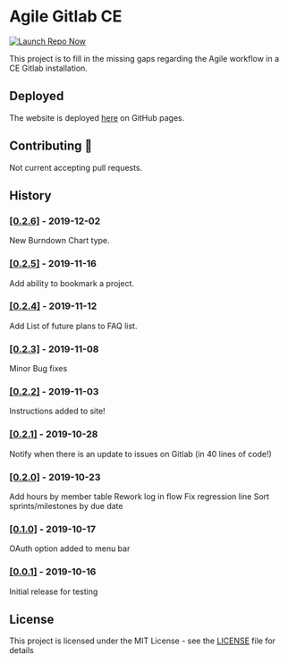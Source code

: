 # Agile Gitlab CE

[![Launch Repo Now](https://img.shields.io/badge/gh--pages-Launch%20Now!-ff69b4.svg?maxAge=2592000)](https://lilyheart.github.io/agile-gitlabce/)

This project is to fill in the missing gaps regarding the Agile workflow in a CE Gitlab installation.

<!-- [![Gitter](https://img.shields.io/gitter/room/Lilyheart/repo.js.svg?maxAge=2592000)](https://gitter.im/Lilyheart/LilyPrograms) [![GitHub issues](https://img.shields.io/github/issues/Lilyheart/repo.svg?maxAge=2592000)](https://github.com/Lilyheart/repo/issues) [![license](https://img.shields.io/github/license/Lilyheart/repo.svg?maxAge=2592000)](https://github.com/Lilyheart/repo/blob/gh-pages/LICENSE) -->

## Deployed

The website is deployed [here](https://lilyheart.github.io/agile-gitlabce/) on GitHub pages.

<!-- ## Usage

TODO: Write usage instructions -->

## Contributing :revolving_hearts:

Not current accepting pull requests.

<!-- 1. Fork the repo
2. Create a branch for the feature: `git checkout -b new-feature-name`
3. Commit: `git commit -am 'Add a cool thing'`
4. Push to the branch: `git push origin new-feature-name`
5. Submit a pull request -->

## History

### [[0.2.6]](https://github.com/Lilyheart/agile-gitlabce/releases/tag/v0.2.6) - 2019-12-02
New Burndown Chart type.

### [[0.2.5]](https://github.com/Lilyheart/agile-gitlabce/releases/tag/v0.2.5) - 2019-11-16
Add ability to bookmark a project.

### [[0.2.4]](https://github.com/Lilyheart/agile-gitlabce/releases/tag/v0.2.4) - 2019-11-12
Add List of future plans to FAQ list.

### [[0.2.3]](https://github.com/Lilyheart/agile-gitlabce/releases/tag/v0.2.3) - 2019-11-08
Minor Bug fixes

### [[0.2.2]](https://github.com/Lilyheart/agile-gitlabce/releases/tag/v0.2.2) - 2019-11-03
Instructions added to site!

### [[0.2.1]](https://github.com/Lilyheart/agile-gitlabce/releases/tag/v0.2.1) - 2019-10-28
Notify when there is an update to issues on Gitlab (in 40 lines of code!)

### [[0.2.0]](https://github.com/Lilyheart/agile-gitlabce/releases/tag/v0.2.0) - 2019-10-23
Add hours by member table
Rework log in flow
Fix regression line
Sort sprints/milestones by due date

### [[0.1.0]](https://github.com/Lilyheart/agile-gitlabce/releases/tag/v0.1.0) - 2019-10-17
OAuth option added to menu bar

### [[0.0.1]](https://github.com/Lilyheart/agile-gitlabce/releases/tag/v0.0.1) - 2019-10-16
Initial release for testing

<!-- ## Credits

TODO: Write credits -->

## License

This project is licensed under the MIT License - see the [LICENSE](LICENSE) file for details
